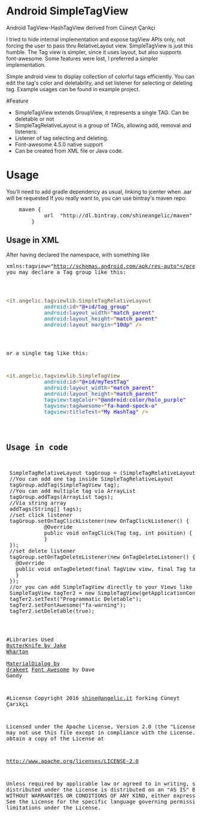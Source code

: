 # Android SimpleTagView
Android TagView-HashTagView derived from Cüneyt Çarıkçi

I tried to hide internal implementation and expose tagView APIs only,
not forcing the user to pass thru RelativeLayout view. SimpleTagView
is just this humble. The Tag view is simpler, since it uses <merge> layout, but also supports font-awesome.
Some features were lost, I preferred a simpler implementation.


Simple android view to display collection of colorful tags efficiently.
You can edit the tag's color and deletability, and set listener for selecting or deleting tag. 
Example usages can be found in example project.


#Feature
* SimpleTagView extends GroupView, it represents a single TAG. Can be deletable or not
* SimpleTagRelativeLayout is a group of TAGs, allowing add, removal and listeners.
* Listener of tag selecting and deleting.
* Font-awesome 4.5.0 native support
* Can be created from XML file or Java code.

# Usage
You'll need to add gradle dependency as usual, linking to jcenter when .aar will be requested
If you really want to, you can use bintray's maven repo:
<pre>
    maven {
            url  "http://dl.bintray.com/shineangelic/maven" 
        }
</pre>

## Usage in XML
After having declared the namespace, with something like  <pre>xmlns:tagview="http://schemas.android.com/apk/res-auto"</pre>
you may declare a Tag group like this:
 <pre style='color:#000000;background:#ffffff;'><span style='color:#a65700; '>&lt;</span><span style='color:#5f5035; '>it.angelic.tagviewlib.SimpleTagRelativeLayout</span>
            <span style='color:#007997; '>android</span><span style='color:#800080; '>:</span><span style='color:#274796; '>id</span><span style='color:#808030; '>=</span><span style='color:#800000; '>"</span><span style='color:#0000e6; '>@+id/tag_group</span><span style='color:#800000; '>"</span>
            <span style='color:#007997; '>android</span><span style='color:#800080; '>:</span><span style='color:#274796; '>layout_width</span><span style='color:#808030; '>=</span><span style='color:#800000; '>"</span><span style='color:#0000e6; '>match_parent</span><span style='color:#800000; '>"</span>
            <span style='color:#007997; '>android</span><span style='color:#800080; '>:</span><span style='color:#274796; '>layout_height</span><span style='color:#808030; '>=</span><span style='color:#800000; '>"</span><span style='color:#0000e6; '>match_parent</span><span style='color:#800000; '>"</span>
            <span style='color:#007997; '>android</span><span style='color:#800080; '>:</span><span style='color:#274796; '>layout_margin</span><span style='color:#808030; '>=</span><span style='color:#800000; '>"</span><span style='color:#0000e6; '>10dp</span><span style='color:#800000; '>"</span> <span style='color:#a65700; '>/></span>
</pre>

or a single tag like this:

<pre style='color:#000000;background:#ffffff;'><span style='color:#a65700; '>&lt;</span><span style='color:#5f5035; '>it.angelic.tagviewlib.SimpleTagView</span>
            <span style='color:#007997; '>android</span><span style='color:#800080; '>:</span><span style='color:#274796; '>id</span><span style='color:#808030; '>=</span><span style='color:#800000; '>"</span><span style='color:#0000e6; '>@+id/myTestTag</span><span style='color:#800000; '>"</span>
            <span style='color:#007997; '>android</span><span style='color:#800080; '>:</span><span style='color:#274796; '>layout_width</span><span style='color:#808030; '>=</span><span style='color:#800000; '>"</span><span style='color:#0000e6; '>match_parent</span><span style='color:#800000; '>"</span>
            <span style='color:#007997; '>android</span><span style='color:#800080; '>:</span><span style='color:#274796; '>layout_height</span><span style='color:#808030; '>=</span><span style='color:#800000; '>"</span><span style='color:#0000e6; '>match_parent</span><span style='color:#800000; '>"</span>
            <span style='color:#007997; '>tagview</span><span style='color:#800080; '>:</span><span style='color:#274796; '>tagColor</span><span style='color:#808030; '>=</span><span style='color:#800000; '>"</span><span style='color:#0000e6; '>@android:color/holo_purple</span><span style='color:#800000; '>"</span>
            <span style='color:#007997; '>tagview</span><span style='color:#800080; '>:</span><span style='color:#274796; '>tagAwesome</span><span style='color:#808030; '>=</span><span style='color:#800000; '>"</span><span style='color:#0000e6; '>fa-hand-spock-o</span><span style='color:#800000; '>"</span>
            <span style='color:#007997; '>tagview</span><span style='color:#800080; '>:</span><span style='color:#274796; '>titleText</span><span style='color:#808030; '>=</span><span style='color:#800000; '>"</span><span style='color:#0000e6; '>My HashTag</span><span style='color:#800000; '>"</span> <span style='color:#a65700; '>/></span>
</pre>
 
## Usage in code
<pre>
 SimpleTagRelativeLayout tagGroup = (SimpleTagRelativeLayout) findviewById(R.id.tag_view);
 //You can add one tag inside SimpleTagRelativeLayout
 tagGroup.addTag(SimpleTagView tag);
 //You can add multiple tag via ArrayList
 tagGroup.addTags(ArrayList<Tag> tags);
 //Via string array
 addTags(String[] tags);
 //set click listener
 tagGroup.setOnTagClickListener(new OnTagClickListener() {
            @Override
            public void onTagClick(Tag tag, int position) {
            }
 });     
 //set delete listener
 tagGroup.setOnTagDeleteListener(new OnTagDeleteListener() {
   @Override
   public void onTagDeleted(final TagView view, final Tag tag, final int position) {
   }
 });         
 //or you can add SimpleTagView directly to your Views like this
 SimpleTagView tagTer2 = new SimpleTagView(getApplicationContext());
 tagTer2.setText("Programmatic Deletable");
 tagTer2.setFontAwesome("fa-warning");
 tagTer2.setDeletable(true);
</pre>

#Libraries Used
<a href="http://jakewharton.github.io/butterknife/">ButterKnife by Jake Wharton</a></br>
<a href="https://github.com/drakeet/MaterialDialog">MaterialDialog by drakeet</a>
<a href="http://fontawesome.io">Font Awesome</a> by Dave Gandy

#License
Copyright 2016 shine@angelic.it forking Cüneyt Çarıkçi

Licensed under the Apache License, Version 2.0 (the "License");
you may not use this file except in compliance with the License.
You may obtain a copy of the License at

   http://www.apache.org/licenses/LICENSE-2.0

Unless required by applicable law or agreed to in writing, software
distributed under the License is distributed on an "AS IS" BASIS,
WITHOUT WARRANTIES OR CONDITIONS OF ANY KIND, either express or implied.
See the License for the specific language governing permissions and
limitations under the License.
